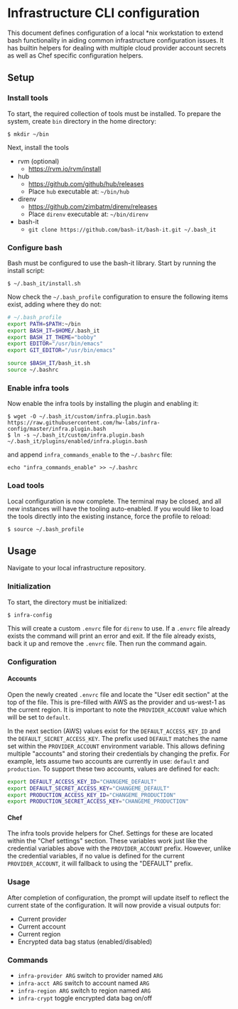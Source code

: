 # Infrastructure CLI configuration

This document defines configuration of a local *nix workstation to extend
bash functionality in aiding common infrastructure configuration issues.
It has builtin helpers for dealing with multiple cloud provider account
secrets as well as Chef specific configuration helpers.

## Setup

### Install tools

To start, the required collection of tools must be installed. To prepare the
system, create `bin` directory in the home directory:

```
$ mkdir ~/bin
```

Next, install the tools

* rvm (optional)
  * https://rvm.io/rvm/install
* hub
  * https://github.com/github/hub/releases
  * Place `hub` executable at: `~/bin/hub`
* direnv
  * https://github.com/zimbatm/direnv/releases
  * Place `direnv` executable at: `~/bin/direnv`
* bash-it
  * `git clone https://github.com/bash-it/bash-it.git ~/.bash_it`

### Configure bash

Bash must be configured to use the bash-it library. Start by running the
install script:

```
$ ~/.bash_it/install.sh
```

Now check the `~/.bash_profile` configuration to ensure the following items
exist, adding where they do not:

```bash
# ~/.bash_profile
export PATH=$PATH:~/bin
export BASH_IT=$HOME/.bash_it
export BASH_IT_THEME="bobby"
export EDITOR="/usr/bin/emacs"
export GIT_EDITOR="/usr/bin/emacs"

source $BASH_IT/bash_it.sh
source ~/.bashrc
```

### Enable infra tools

Now enable the infra tools by installing the plugin and enabling it:

```
$ wget -O ~/.bash_it/custom/infra.plugin.bash https://raw.githubusercontent.com/hw-labs/infra-config/master/infra.plugin.bash
$ ln -s ~/.bash_it/custom/infra.plugin.bash ~/.bash_it/plugins/enabled/infra.plugin.bash
```

and append `infra_commands_enable` to the `~/.bashrc` file:

```
echo "infra_commands_enable" >> ~/.bashrc
```

### Load tools

Local configuration is now complete. The terminal may be closed, and all new
instances will have the tooling auto-enabled. If you would like to load the
tools directly into the existing instance, force the profile to reload:

```
$ source ~/.bash_profile
```

## Usage

Navigate to your local infrastructure repository.

### Initialization

To start, the directory must be initialized:

```
$ infra-config
```

This will create a custom `.envrc` file for `direnv` to use. If a `.envrc`
file already exists the command will print an error and exit. If the file
already exists, back it up and remove the `.envrc` file. Then run the command
again.

### Configuration

#### Accounts

Open the newly created `.envrc` file and locate the "User edit section" at
the top of the file. This is pre-filled with AWS as the provider and us-west-1
as the current region. It is important to note the `PROVIDER_ACCOUNT` value
which will be set to `default`.

In the next section (AWS) values exist for the `DEFAULT_ACCESS_KEY_ID` and the
`DEFAULT_SECRET_ACCESS_KEY`. The prefix used `DEFAULT` matches the name set
within the `PROVIDER_ACCOUNT` environment variable. This allows defining
multiple "accounts" and storing their credentials by changing the prefix.
For example, lets assume two accounts are currently in use: `default` and
`production`. To support these two accounts, values are defined for each:

```bash
export DEFAULT_ACCESS_KEY_ID="CHANGEME_DEFAULT"
export DEFAULT_SECRET_ACCESS_KEY="CHANGEME_DEFAULT"
export PRODUCTION_ACCESS_KEY_ID="CHANGEME_PRODUCTION"
export PRODUCTION_SECRET_ACCESS_KEY="CHANGEME_PRODUCTION"
```

#### Chef

The infra tools provide helpers for Chef. Settings for these are located
within the "Chef settings" section. These variables work just like the
credential variables above with the `PROVIDER_ACCOUNT` prefix. However,
unlike the credential variables, if no value is defined for the current
`PROVIDER_ACCOUNT`, it will fallback to using the "DEFAULT" prefix.

### Usage

After completion of configuration, the prompt will update itself to reflect
the current state of the configuration. It will now provide a visual outputs
for:

* Current provider
* Current account
* Current region
* Encrypted data bag status (enabled/disabled)

### Commands

* `infra-provider ARG` switch to provider named `ARG`
* `infra-acct ARG` switch to account named `ARG`
* `infra-region ARG` switch to region named `ARG`
* `infra-crypt` toggle encrypted data bag on/off
